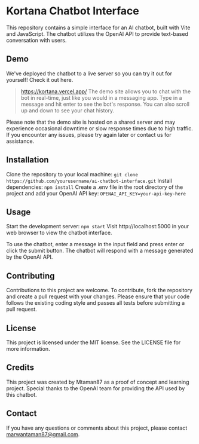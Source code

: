 # Kortana Chatbot Interface
This repository contains a simple interface for an AI chatbot, built with Vite and JavaScript. The chatbot utilizes the OpenAI API to provide text-based conversation with users.

## Demo
We've deployed the chatbot to a live server so you can try it out for yourself! Check it out here.
> https://kortana.vercel.app/
The demo site allows you to chat with the bot in real-time, just like you would in a messaging app. Type in a message and hit enter to see the bot's response. You can also scroll up and down to see your chat history.

Please note that the demo site is hosted on a shared server and may experience occasional downtime or slow response times due to high traffic. If you encounter any issues, please try again later or contact us for assistance.

## Installation
Clone the repository to your local machine:
`git clone https://github.com/yourusername/ai-chatbot-interface.git`
Install dependencies:
`npm install`
Create a .env file in the root directory of the project and add your OpenAI API key:
`OPENAI_API_KEY=your-api-key-here`

## Usage
Start the development server:
`npm start`
Visit http://localhost:5000 in your web browser to view the chatbot interface.

To use the chatbot, enter a message in the input field and press enter or click the submit button. The chatbot will respond with a message generated by the OpenAI API.

## Contributing
Contributions to this project are welcome. To contribute, fork the repository and create a pull request with your changes. Please ensure that your code follows the existing coding style and passes all tests before submitting a pull request.

## License
This project is licensed under the MIT license. See the LICENSE file for more information.

## Credits
This project was created by Mtaman87 as a proof of concept and learning project. Special thanks to the OpenAI team for providing the API used by this chatbot.

## Contact
If you have any questions or comments about this project, please contact marwantaman87@gmail.com.
